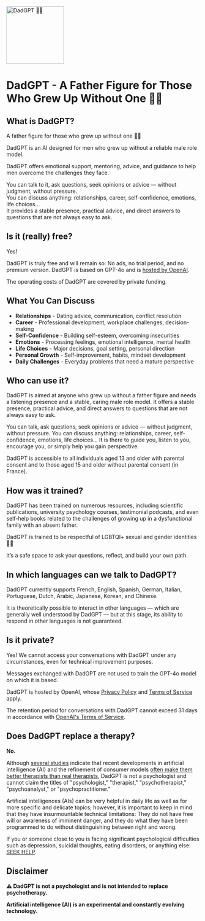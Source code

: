 <img width="150" height="150" alt="DadGPT 👨🏻" src="https://github.com/user-attachments/assets/d74a7542-b7fe-4df7-888c-271bde756c9f" />


# DadGPT - A Father Figure for Those Who Grew Up Without One 👨🏻



## What is DadGPT?

A father figure for those who grew up without one 👨🏻

DadGPT is an AI designed for men who grew up without a reliable male role model.

DadGPT offers emotional support, mentoring, advice, and guidance to help men overcome the challenges they face.

You can talk to it, ask questions, seek opinions or advice — without judgment, without pressure.  
You can discuss anything: relationships, career, self-confidence, emotions, life choices…  
It provides a stable presence, practical advice, and direct answers to questions that are not always easy to ask.

## Is it (really) free?

Yes!

DadGPT is truly free and will remain so: No ads, no trial period, and no premium version.
DadGPT is based on GPT-4o and is [hosted by OpenAI](https://chatgpt.com/g/g-6874b441f6b48191b12e04a7417369b4-dadgpt?model=gpt-4o).

The operating costs of DadGPT are covered by private funding.

## What You Can Discuss

- **Relationships** - Dating advice, communication, conflict resolution
- **Career** - Professional development, workplace challenges, decision-making
- **Self-Confidence** - Building self-esteem, overcoming insecurities
- **Emotions** - Processing feelings, emotional intelligence, mental health
- **Life Choices** - Major decisions, goal setting, personal direction
- **Personal Growth** - Self-improvement, habits, mindset development
- **Daily Challenges** - Everyday problems that need a mature perspective

## Who can use it?

DadGPT is aimed at anyone who grew up without a father figure and needs a listening presence and a stable, caring male role model.
It offers a stable presence, practical advice, and direct answers to questions that are not always easy to ask.

You can talk, ask questions, seek opinions or advice — without judgment, without pressure.
You can discuss anything: relationships, career, self-confidence, emotions, life choices…
It is there to guide you, listen to you, encourage you, or simply help you gain perspective.

DadGPT is accessible to all individuals aged 13 and older with parental consent and to those aged 15 and older without parental consent (in France).


## How was it trained?

DadGPT has been trained on numerous resources, including scientific publications, university psychology courses, testimonial podcasts, and even self-help books related to the challenges of growing up in a dysfunctional family with an absent father.

DadGPT is trained to be respectful of LGBTQI+ sexual and gender identities 🏳️‍🌈

It’s a safe space to ask your questions, reflect, and build your own path.

## In which languages can we talk to DadGPT?

DadGPT currently supports French, English, Spanish, German, Italian, Portuguese, Dutch, Arabic, Japanese, Korean, and Chinese.

It is theoretically possible to interact in other languages — which are generally well understood by DadGPT — but at this stage, its ability to respond in other languages is not guaranteed.

## Is it private?

Yes! We cannot access your conversations with DadGPT under any circumstances, even for technical improvement purposes.

Messages exchanged with DadGPT are not used to train the GPT-4o model on which it is based.

DadGPT is hosted by OpenAI, whose [Privacy Policy](https://openai.com/policies/row-privacy-policy/) and [Terms of Service](https://openai.com/policies/row-terms-of-use/) apply.

The retention period for conversations with DadGPT cannot exceed 31 days in accordance with [OpenAI's Terms of Service](https://openai.com/policies/).

## Does DadGPT replace a therapy?

**No.**

Although [several studies](https://www.forbes.com/sites/dimitarmixmihov/2025/02/17/a-new-study-says-chatgpt-is-a-better-therapist-than-humans---scientists-explain-why/) indicate that recent developments in artificial intelligence (AI) and the refinement of consumer models [often make them better therapists than real therapists](https://neurosciencenews.com/ai-chatgpt-psychotherapy-28415/), DadGPT is not a psychologist and cannot claim the titles of "psychologist," "therapist," "psychotherapist," "psychoanalyst," or "psychopractitioner."

Artificial intelligences (AIs) can be very helpful in daily life as well as for more specific and delicate topics; however, it is important to keep in mind that they have insurmountable technical limitations: They do not have free will or awareness of imminent danger, and they do what they have been programmed to do without distinguishing between right and wrong.

If you or someone close to you is facing significant psychological difficulties such as depression, suicidal thoughts, eating disorders, or anything else: [SEEK HELP](https://988lifeline.org/).

## Disclaimer

**⚠️ DadGPT is not a psychologist and is not intended to replace psychotherapy.**

**Artificial intelligence (AI) is an experimental and constantly evolving technology.**
